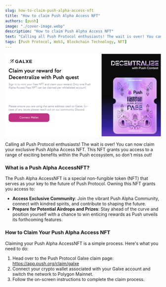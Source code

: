 ```yaml
---
slug: how-to-claim-push-alpha-access-nft
title: "How to claim Push Alpha Access NFT"
authors: [push]
image: "./cover-image.webp"
description: "How to claim Push Alpha Access NFT"
text: "Calling all Push Protocol enthusiasts! The wait is over! You can now claim your exclusive Push Alpha Access NFT. This NFT grants you access to a range of exciting benefits within the Push ecosystem, so don't miss out!."
tags: [Push Protocol, Web3, Blockchain Technology, NFT]
---
```


![Cover Image of How to claim Push Alpha Access NFT](./cover-image.webp)

<!--truncate-->

Calling all Push Protocol enthusiasts! The wait is over! You can now claim your exclusive Push Alpha Access NFT. This NFT grants you access to a range of exciting benefits within the Push ecosystem, so don't miss out!

### What is a Push Alpha AccessNFT?

The Push Alpha AccessNFT is a special non-fungible token (NFT) that serves as your key to the future of Push Protocol. Owning this NFT grants you access to:

- <b>Access Exclusive Community</b>: Join the vibrant Push Alpha Community, connect with kindred spirits, and contribute to shaping the future.
- <b>Prepare for Potential Airdrops and Prizes</b>: Stay ahead of the curve and position yourself with a chance to win enticing rewards as Push unveils its forthcoming features.

### How to Claim Your Push Alpha Access NFT

Claiming your Push Alpha AccessNFT is a simple process. Here's what you need to do:
1. Head over to the Push Protocol Galxe claim page: https://app.push.org/claim/galxe
2. Connect your crypto wallet associated with your Galxe account and switch the network to Polygon Mainnet.
3. Follow the on-screen instructions to complete the claim process.
